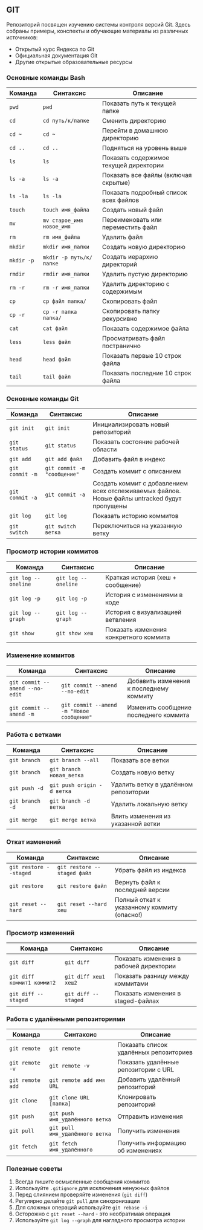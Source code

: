 ## GIT

Репозиторий посвящен изучению системы контроля версий Git. Здесь собраны примеры, конспекты и обучающие материалы из различных источников:

- Открытый курс Яндекса по Git
- Официальная документация Git
- Другие открытые образовательные ресурсы

### Основные команды Bash

| Команда       | Синтаксис                          | Описание                                                                 |
|---------------|------------------------------------|--------------------------------------------------------------------------|
| `pwd`         | `pwd`                              | Показать путь к текущей папке                                           |
| `cd`          | `cd путь/к/папке`                 | Сменить директорию                                                      |
| `cd ~`        | `cd ~`                             | Перейти в домашнюю директорию                                           |
| `cd ..`       | `cd ..`                            | Подняться на уровень выше                                               |
| `ls`          | `ls`                               | Показать содержимое текущей директории                                  |
| `ls -a`       | `ls -a`                            | Показать все файлы (включая скрытые)                                    |
| `ls -la`      | `ls -la`                           | Показать подробный список всех файлов                                   |
| `touch`       | `touch имя_файла`                  | Создать новый файл                                                      |
| `mv`          | `mv старое_имя новое_имя`         | Переименовать или переместить файл                                      |
| `rm`          | `rm имя_файла`                     | Удалить файл                                                            |
| `mkdir`       | `mkdir имя_папки`                  | Создать новую директорию                                                |
| `mkdir -p`    | `mkdir -p путь/к/папке`           | Создать иерархию директорий                                             |
| `rmdir`       | `rmdir имя_папки`                  | Удалить пустую директорию                                               |
| `rm -r`       | `rm -r имя_папки`                  | Удалить директорию с содержимым                                         |
| `cp`          | `cp файл папка/`                   | Скопировать файл                                                        |
| `cp -r`       | `cp -r папка папка/`               | Скопировать папку рекурсивно                                            |
| `cat`         | `cat файл`                         | Показать содержимое файла                                               |
| `less`        | `less файл`                        | Просматривать файл постранично                                          |
| `head`        | `head файл`                        | Показать первые 10 строк файла                                          |
| `tail`        | `tail файл`                        | Показать последние 10 строк файла                                       |

### Основные команды Git

| Команда               | Синтаксис                          | Описание                                                                 |
|-----------------------|------------------------------------|--------------------------------------------------------------------------|
| `git init`            | `git init`                         | Инициализировать новый репозиторий                                       |
| `git status`          | `git status`                       | Показать состояние рабочей области                                       |
| `git add`             | `git add файл`                     | Добавить файл в индекс                                                   |
| `git commit -m`       | `git commit -m "сообщение"`        | Создать коммит с описанием                                               |
| `git commit -a`       | `git commit -a`        | Создать коммит с добавлением всех отслеживаемых файлов. Новые файлы untracked будут пропущены
| `git log`             | `git log`                          | Показать историю коммитов                                                |
| `git switch`          | `git switch ветка`                 | Переключиться на указанную ветку                                         |

### Просмотр истории коммитов

| Команда               | Синтаксис                          | Описание                                                                 |
|-----------------------|------------------------------------|--------------------------------------------------------------------------|
| `git log --oneline`   | `git log --oneline`                | Краткая история (хеш + сообщение)                                        |
| `git log -p`          | `git log -p`                       | История с изменениями в коде                                             |
| `git log --graph`     | `git log --graph`                  | История с визуализацией ветвления                                        |
| `git show`            | `git show хеш`                     | Показать изменения конкретного коммита                                   |

### Изменение коммитов

| Команда                           | Синтаксис                                  | Описание                                                                 |
|-----------------------------------|--------------------------------------------|--------------------------------------------------------------------------|
| `git commit --amend --no-edit`    | `git commit --amend --no-edit`             | Добавить изменения к последнему коммиту                                  |
| `git commit --amend -m`           | `git commit --amend -m "Новое сообщение"`  | Изменить сообщение последнего коммита                                    |

### Работа с ветками

| Команда               | Синтаксис                          | Описание                                                                 |
|-----------------------|------------------------------------|--------------------------------------------------------------------------|
| `git branch`          | `git branch --all`                 | Показать все ветки                                                       |
| `git branch`          | `git branch новая_ветка`           | Создать новую ветку                                                      |
| `git push -d`         | `git push origin -d ветка`         | Удалить ветку в удалённом репозитории                                   |
| `git branch -d`       | `git branch -d ветка`              | Удалить локальную ветку                                                  |
| `git merge`           | `git merge ветка`                  | Влить изменения из указанной ветки                                       |

### Откат изменений

| Команда                       | Синтаксис                          | Описание                                                                 |
|-------------------------------|------------------------------------|--------------------------------------------------------------------------|
| `git restore --staged`        | `git restore --staged файл`        | Убрать файл из индекса                                                   |
| `git restore`                 | `git restore файл`                 | Вернуть файл к последней версии                                          |
| `git reset --hard`            | `git reset --hard хеш`             | Полный откат к указанному коммиту (опасно!)                              |

### Просмотр изменений

| Команда               | Синтаксис                          | Описание                                                                 |
|-----------------------|------------------------------------|--------------------------------------------------------------------------|
| `git diff`            | `git diff`                         | Показать изменения в рабочей директории                                 |
| `git diff коммит1 коммит2` | `git diff хеш1 хеш2`         | Показать разницу между коммитами                                       |
| `git diff --staged`   | `git diff --staged`                | Показать изменения в staged-файлах                                      |

### Работа с удалёнными репозиториями

| Команда               | Синтаксис                          | Описание                                                                 |
|-----------------------|------------------------------------|--------------------------------------------------------------------------|
| `git remote`          | `git remote`                       | Показать список удалённых репозиториев                                  |
| `git remote -v`       | `git remote -v`                    | Показать удалённые репозитории с URL                                    |
| `git remote add`      | `git remote add имя URL`           | Добавить удалённый репозиторий                                          |
| `git clone`           | `git clone URL [папка]`            | Клонировать репозиторий                                                 |
| `git push`            | `git push имя_удалённого ветка`    | Отправить изменения                                                     |
| `git pull`            | `git pull имя_удалённого ветка`    | Получить изменения                                                      |
| `git fetch`           | `git fetch имя_удалённого`         | Получить информацию об изменениях                                       |

### Полезные советы

1. Всегда пишите осмысленные сообщения коммитов
2. Используйте `.gitignore` для исключения ненужных файлов
3. Перед слиянием проверяйте изменения (`git diff`)
4. Регулярно делайте `git pull` для синхронизации
5. Для сложных операций используйте `git rebase -i`
6. Осторожно с `git reset --hard` - это необратимая операция
7. Используйте `git log --graph` для наглядного просмотра истории
